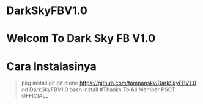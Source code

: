 # DarkSkyFBV1.0
# Welcom To Dark Sky FB V1.0
# Cara Instalasinya
> pkg install git
> git clone https://github.com/tampansky/DarkSkyFBV1.0
> cd DarkSkyFBV1.0
> bash install
#Thanks To All Member PSCT OFFICIALL
